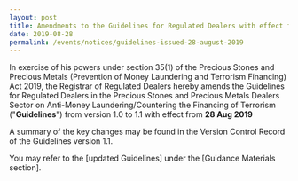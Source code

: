 ```yaml
---
layout: post
title: Amendments to the Guidelines for Regulated Dealers with effect from 28 Aug 2019 (Version 1.1)
date: 2019-08-28
permalink: /events/notices/guidelines-issued-28-august-2019
---
```


In exercise of his powers under section 35(1) of the Precious Stones and Precious Metals (Prevention of Money Laundering and Terrorism Financing) Act 2019, the Registrar of Regulated Dealers hereby amends the Guidelines for Regulated Dealers in the Precious Stones and Precious Metals Dealers Sector on Anti-Money Laundering/Countering the Financing of Terrorism ("**Guidelines**") from version 1.0 to 1.1 with effect from **28 Aug 2019** 

A summary of the key changes may be found in the Version Control Record of the Guidelines version 1.1.

You may refer to the [updated Guidelines] under the [Guidance Materials section].
